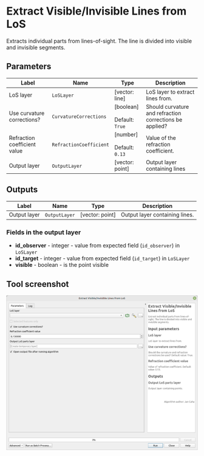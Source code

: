 # Extract Visible/Invisible Lines from LoS

Extracts individual parts from lines-of-sight. The line is divided into visible and invisible segments.

## Parameters

| Label                        | Name                    | Type                                      | Description                                             |
| ---------------------------- | ----------------------- | ----------------------------------------- | ------------------------------------------------------- |
| LoS layer                    | `LoSLayer`              | [vector: line]                            | LoS layer to extract lines from.                        |
| Use curvature corrections?   | `CurvatureCorrections`  | [boolean]<br/><br/>Default: `True`        | Should curvature and refraction corrections be applied? |
| Refraction coefficient value | `RefractionCoefficient` | [number] <br/><br/> Default: <br/> `0.13` | Value of the refraction coefficient.                    |
| Output layer                 | `OutputLayer`           | [vector: point]                           | Output layer containing lines                           |

## Outputs

| Label        | Name          | Type            | Description                    |
| ------------ | ------------- | --------------- | ------------------------------ |
| Output layer | `OutputLayer` | [vector: point] | Output layer containing lines. |

### Fields in the output layer

* __id_observer__ - integer - value from expected field (`id_observer`) in `LoSLayer`
* __id_target__ - integer - value from expected field (`id_target`) in `LoSLayer`
* __visible__ - boolean - is the point visible

## Tool screenshot

![Extract Visible/Invisible Lines from LoS](../../images/tool_extract_visibility_parts.png)
	